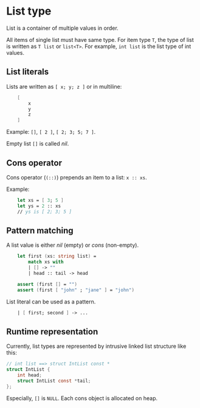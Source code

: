 # List type

List is a container of multiple values in order.

All items of single list must have same type. For item type `T`, the type of list is written as `T list` or `list<T>`. For example, `int list` is the list type of int values.

## List literals

Lists are written as `[ x; y; z ]` or in multiline:

```fsharp
    [
        x
        y
        z
    ]
```

Example: `[]`, `[ 2 ]`, `[ 2; 3; 5; 7 ]`.

Empty list `[]` is called *nil*.

## Cons operator

Cons operator (`(::)`) prepends an item to a list: `x :: xs`.

Example:

```fsharp
    let xs = [ 3; 5 ]
    let ys = 2 :: xs
    // ys is [ 2; 3; 5 ]
```

## Pattern matching

A list value is either *nil* (empty) or *cons* (non-empty).

```fsharp
    let first (xs: string list) =
        match xs with
        | [] -> ""
        | head :: tail -> head

    assert (first [] = "")
    assert (first [ "john" ; "jane" ] = "john")
```

List literal can be used as a pattern.

```fsharp
    | [ first; second ] -> ...
```

## Runtime representation

Currently, list types are represented by intrusive linked list structure like this:

```c
// int list ==> struct IntList const *
struct IntList {
    int head;
    struct IntList const *tail;
};
```

Especially, `[]` is `NULL`. Each cons object is allocated on heap.
